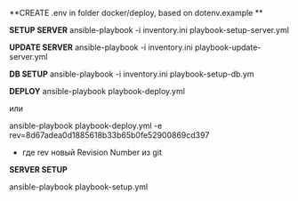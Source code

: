 **CREATE .env in folder docker/deploy, based on dotenv.example **

**SETUP SERVER** 
ansible-playbook -i inventory.ini playbook-setup-server.yml

**UPDATE SERVER** 
ansible-playbook -i inventory.ini playbook-update-server.yml

**DB SETUP**
ansible-playbook -i inventory.ini playbook-setup-db.ym

**DEPLOY** 
ansible-playbook playbook-deploy.yml

или

ansible-playbook playbook-deploy.yml -e rev=8d67adea0d1885618b33b65b0fe52900869cd397

- где rev новый Revision Number из git


**SERVER SETUP**

ansible-playbook playbook-setup.yml